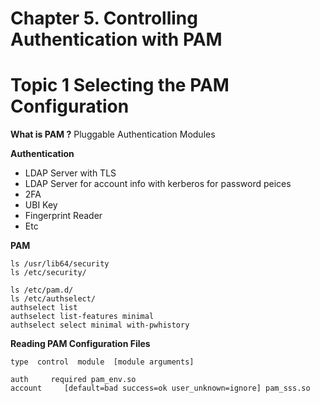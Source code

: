 # Chapter 5. Controlling Authentication with PAM
# Topic 1  Selecting the PAM Configuration

**What is PAM ?**
Pluggable Authentication Modules

 **Authentication**

- LDAP Server with TLS
- LDAP Server for account info with kerberos for password peices
- 2FA
- UBI Key
- Fingerprint Reader
- Etc

**PAM**

```
ls /usr/lib64/security
ls /etc/security/

ls /etc/pam.d/
ls /etc/authselect/
authselect list
authselect list-features minimal
authselect select minimal with-pwhistory
```

**Reading PAM Configuration Files**

```
type  control  module  [module arguments]

auth     required pam_env.so
account     [default=bad success=ok user_unknown=ignore] pam_sss.so
```
